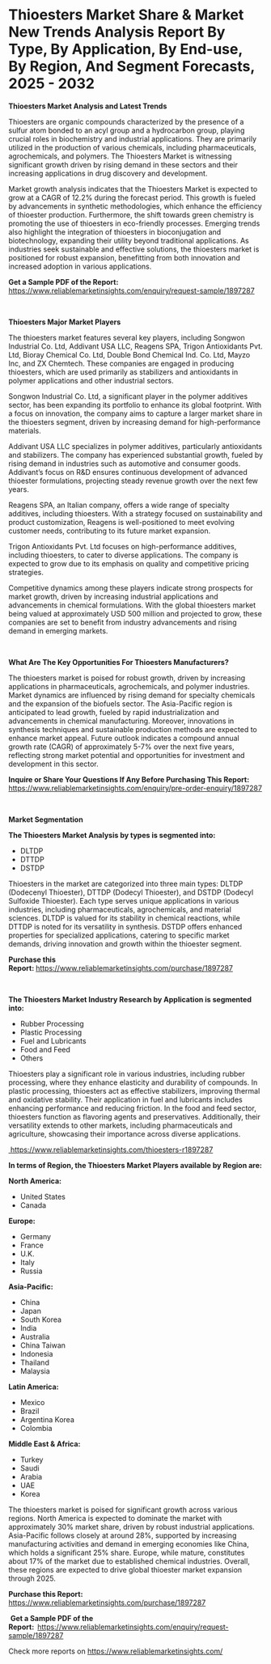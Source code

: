 <p><h1>Thioesters Market Share & Market New Trends Analysis Report By Type, By Application, By End-use, By Region, And Segment Forecasts, 2025 - 2032</h1></p><p><strong>Thioesters Market Analysis and Latest Trends</strong></p>
<p><p>Thioesters are organic compounds characterized by the presence of a sulfur atom bonded to an acyl group and a hydrocarbon group, playing crucial roles in biochemistry and industrial applications. They are primarily utilized in the production of various chemicals, including pharmaceuticals, agrochemicals, and polymers. The Thioesters Market is witnessing significant growth driven by rising demand in these sectors and their increasing applications in drug discovery and development.</p><p>Market growth analysis indicates that the Thioesters Market is expected to grow at a CAGR of 12.2% during the forecast period. This growth is fueled by advancements in synthetic methodologies, which enhance the efficiency of thioester production. Furthermore, the shift towards green chemistry is promoting the use of thioesters in eco-friendly processes. Emerging trends also highlight the integration of thioesters in bioconjugation and biotechnology, expanding their utility beyond traditional applications. As industries seek sustainable and effective solutions, the thioesters market is positioned for robust expansion, benefitting from both innovation and increased adoption in various applications.</p></p>
<p><strong>Get a Sample PDF of the Report:&nbsp;</strong> <a href="https://www.reliablemarketinsights.com/enquiry/request-sample/1897287?utm_campaign=3064&utm_medium=2&utm_source=Github&utm_content=ia&utm_term=02042025&utm_id=thioesters">https://www.reliablemarketinsights.com/enquiry/request-sample/1897287</a></p>
<p>&nbsp;</p>
<p><strong>Thioesters Major Market Players</strong></p>
<p><p>The thioesters market features several key players, including Songwon Industrial Co. Ltd, Addivant USA LLC, Reagens SPA, Trigon Antioxidants Pvt. Ltd, Bioray Chemical Co. Ltd, Double Bond Chemical Ind. Co. Ltd, Mayzo Inc, and ZX Chemtech. These companies are engaged in producing thioesters, which are used primarily as stabilizers and antioxidants in polymer applications and other industrial sectors.</p><p>Songwon Industrial Co. Ltd, a significant player in the polymer additives sector, has been expanding its portfolio to enhance its global footprint. With a focus on innovation, the company aims to capture a larger market share in the thioesters segment, driven by increasing demand for high-performance materials.</p><p>Addivant USA LLC specializes in polymer additives, particularly antioxidants and stabilizers. The company has experienced substantial growth, fueled by rising demand in industries such as automotive and consumer goods. Addivant’s focus on R&D ensures continuous development of advanced thioester formulations, projecting steady revenue growth over the next few years.</p><p>Reagens SPA, an Italian company, offers a wide range of specialty additives, including thioesters. With a strategy focused on sustainability and product customization, Reagens is well-positioned to meet evolving customer needs, contributing to its future market expansion.</p><p>Trigon Antioxidants Pvt. Ltd focuses on high-performance additives, including thioesters, to cater to diverse applications. The company is expected to grow due to its emphasis on quality and competitive pricing strategies.</p><p>Competitive dynamics among these players indicate strong prospects for market growth, driven by increasing industrial applications and advancements in chemical formulations. With the global thioesters market being valued at approximately USD 500 million and projected to grow, these companies are set to benefit from industry advancements and rising demand in emerging markets.</p></p>
<p>&nbsp;</p>
<p><strong>What Are The Key Opportunities For Thioesters Manufacturers?</strong></p>
<p><p>The thioesters market is poised for robust growth, driven by increasing applications in pharmaceuticals, agrochemicals, and polymer industries. Market dynamics are influenced by rising demand for specialty chemicals and the expansion of the biofuels sector. The Asia-Pacific region is anticipated to lead growth, fueled by rapid industrialization and advancements in chemical manufacturing. Moreover, innovations in synthesis techniques and sustainable production methods are expected to enhance market appeal. Future outlook indicates a compound annual growth rate (CAGR) of approximately 5-7% over the next five years, reflecting strong market potential and opportunities for investment and development in this sector.</p></p>
<p><strong>Inquire or Share Your Questions If Any Before Purchasing This Report:</strong> <a href="https://www.reliablemarketinsights.com/enquiry/pre-order-enquiry/1897287?utm_campaign=3064&utm_medium=2&utm_source=Github&utm_content=ia&utm_term=02042025&utm_id=thioesters">https://www.reliablemarketinsights.com/enquiry/pre-order-enquiry/1897287</a></p>
<p>&nbsp;</p>
<p><strong>Market Segmentation</strong></p>
<p><strong>The Thioesters Market Analysis by types is segmented into:</strong></p>
<p><ul><li>DLTDP</li><li>DTTDP</li><li>DSTDP</li></ul></p>
<p><p>Thioesters in the market are categorized into three main types: DLTDP (Dodecenyl Thioester), DTTDP (Dodecyl Thioester), and DSTDP (Dodecyl Sulfoxide Thioester). Each type serves unique applications in various industries, including pharmaceuticals, agrochemicals, and material sciences. DLTDP is valued for its stability in chemical reactions, while DTTDP is noted for its versatility in synthesis. DSTDP offers enhanced properties for specialized applications, catering to specific market demands, driving innovation and growth within the thioester segment.</p></p>
<p><strong>Purchase this Report:&nbsp;</strong><a href="https://www.reliablemarketinsights.com/purchase/1897287?utm_campaign=3064&utm_medium=2&utm_source=Github&utm_content=ia&utm_term=02042025&utm_id=thioesters">https://www.reliablemarketinsights.com/purchase/1897287</a></p>
<p>&nbsp;</p>
<p><strong>The Thioesters Market Industry Research by Application is segmented into:</strong></p>
<p><ul><li>Rubber Processing</li><li>Plastic Processing</li><li>Fuel and Lubricants</li><li>Food and Feed</li><li>Others</li></ul></p>
<p><p>Thioesters play a significant role in various industries, including rubber processing, where they enhance elasticity and durability of compounds. In plastic processing, thioesters act as effective stabilizers, improving thermal and oxidative stability. Their application in fuel and lubricants includes enhancing performance and reducing friction. In the food and feed sector, thioesters function as flavoring agents and preservatives. Additionally, their versatility extends to other markets, including pharmaceuticals and agriculture, showcasing their importance across diverse applications.</p></p>
<p><a href="https://www.reliablemarketinsights.com/thioesters-r1897287?utm_campaign=3064&utm_medium=2&utm_source=Github&utm_content=ia&utm_term=02042025&utm_id=thioesters">&nbsp;https://www.reliablemarketinsights.com/thioesters-r1897287</a></p>
<p><strong>In terms of Region, the Thioesters Market Players available by Region are:</strong></p>
<p>
    <p> <strong> North America: </strong>
        <ul>
            <li>United States</li>
            <li>Canada</li>
        </ul>
        </p> 
    <p> <strong> Europe: </strong>
        <ul>
            <li>Germany</li>
            <li>France</li>
            <li>U.K.</li>
            <li>Italy</li>
            <li>Russia</li>
        </ul>
        </p> 
    <p> <strong> Asia-Pacific: </strong>
        <ul>
            <li>China</li>
            <li>Japan</li>
            <li>South Korea</li>
            <li>India</li>
            <li>Australia</li>
            <li>China Taiwan</li>
            <li>Indonesia</li>
            <li>Thailand</li>
            <li>Malaysia</li>
        </ul>
        </p> 
    <p> <strong> Latin America: </strong>
        <ul>
            <li>Mexico</li>
            <li>Brazil</li>
            <li>Argentina Korea</li>
            <li>Colombia</li>
        </ul>
        </p> 
    <p> <strong> Middle East & Africa: </strong>
        <ul>
            <li>Turkey</li>
            <li>Saudi</li>
            <li>Arabia</li>
            <li>UAE</li>
            <li>Korea</li>
        </ul>
    </p>
    </p>
<p><p>The thioesters market is poised for significant growth across various regions. North America is expected to dominate the market with approximately 30% market share, driven by robust industrial applications. Asia-Pacific follows closely at around 28%, supported by increasing manufacturing activities and demand in emerging economies like China, which holds a significant 25% share. Europe, while mature, constitutes about 17% of the market due to established chemical industries. Overall, these regions are expected to drive global thioester market expansion through 2025.</p></p>
<p><strong>Purchase this Report: </strong><a href="https://www.reliablemarketinsights.com/purchase/1897287?utm_campaign=3064&utm_medium=2&utm_source=Github&utm_content=ia&utm_term=02042025&utm_id=thioesters">https://www.reliablemarketinsights.com/purchase/1897287</a></p>
<p>&nbsp;<strong>Get a Sample PDF of the Report:&nbsp;&nbsp;</strong><a href="https://www.reliablemarketinsights.com/enquiry/request-sample/1897287?utm_campaign=3064&utm_medium=2&utm_source=Github&utm_content=ia&utm_term=02042025&utm_id=thioesters">https://www.reliablemarketinsights.com/enquiry/request-sample/1897287</a></p>
<p><strong></strong></p>
<p>Check more reports on <a href="https://www.reliablemarketinsights.com/?utm_campaign=3064&utm_medium=2&utm_source=Github&utm_content=ia&utm_term=02042025&utm_id=thioesters">https://www.reliablemarketinsights.com/</a></p>